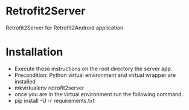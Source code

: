 # Retrofit2Server
Retrofit2Server for Retrofit2Android application.



# Installation
* Execute these instructions on the root directory the server app.
* Precondition: Python virtual environment and virtual wrapper are installed
* mkvirtualenv retrofit2server
* once you are in the virtual environment run the following command.
* pip install -U -r requirements.txt  